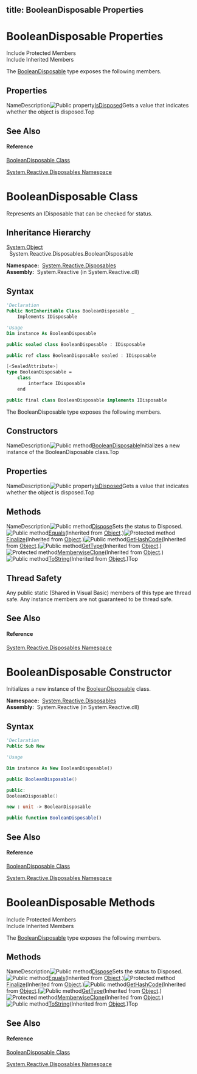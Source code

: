 title: BooleanDisposable Properties
---
# BooleanDisposable Properties

Include Protected Members  
Include Inherited Members

The [BooleanDisposable](BooleanDisposable/BooleanDisposable) type exposes the following members.

## Properties

NameDescription![Public property](https://reactiveui.net/assets/img/Hh211972.pubproperty(en-us,VS.103).gif "Public property")[IsDisposed](IsDisposed/BooleanDisposable.IsDisposed)Gets a value that indicates whether the object is disposed.Top

## See Also

#### Reference

[BooleanDisposable Class](BooleanDisposable/BooleanDisposable)

[System.Reactive.Disposables Namespace](System.Reactive.Disposables/System.Reactive.Disposables)





# BooleanDisposable Class

Represents an IDisposable that can be checked for status.

## Inheritance Hierarchy

[System.Object](https://msdn.microsoft.com/en-us/library/e5kfa45b)  
  System.Reactive.Disposables.BooleanDisposable

**Namespace:**  [System.Reactive.Disposables](System.Reactive.Disposables/System.Reactive.Disposables)  
**Assembly:**  System.Reactive (in System.Reactive.dll)

## Syntax

```vb
'Declaration
Public NotInheritable Class BooleanDisposable _
    Implements IDisposable
```

```vb
'Usage
Dim instance As BooleanDisposable
```

```csharp
public sealed class BooleanDisposable : IDisposable
```

```c++
public ref class BooleanDisposable sealed : IDisposable
```

```fsharp
[<SealedAttribute>]
type BooleanDisposable =  
    class
        interface IDisposable
    end
```

```javascript
public final class BooleanDisposable implements IDisposable
```

The BooleanDisposable type exposes the following members.

## Constructors

NameDescription![Public method](https://reactiveui.net/assets/img/Hh303103.pubmethod(en-us,VS.103).gif "Public method")[BooleanDisposable](BooleanDisposable/BooleanDisposable)Initializes a new instance of the BooleanDisposable class.Top

## Properties

NameDescription![Public property](https://reactiveui.net/assets/img/Hh211972.pubproperty(en-us,VS.103).gif "Public property")[IsDisposed](IsDisposed/BooleanDisposable.IsDisposed)Gets a value that indicates whether the object is disposed.Top

## Methods

NameDescription![Public method](https://reactiveui.net/assets/img/Hh303103.pubmethod(en-us,VS.103).gif "Public method")[Dispose](Dispose/BooleanDisposable.Dispose)Sets the status to Disposed.![Public method](https://reactiveui.net/assets/img/Hh303103.pubmethod(en-us,VS.103).gif "Public method")[Equals](https://msdn.microsoft.com/en-us/library/m:system.object.equals(system.object)(v=VS.103))(Inherited from [Object](https://msdn.microsoft.com/en-us/library/e5kfa45b).)![Protected method](https://reactiveui.net/assets/img/Hh303103.protmethod(en-us,VS.103).gif "Protected method")[Finalize](https://msdn.microsoft.com/en-us/library/4k87zsw7)(Inherited from [Object](https://msdn.microsoft.com/en-us/library/e5kfa45b).)![Public method](https://reactiveui.net/assets/img/Hh303103.pubmethod(en-us,VS.103).gif "Public method")[GetHashCode](https://msdn.microsoft.com/en-us/library/zdee4b3y)(Inherited from [Object](https://msdn.microsoft.com/en-us/library/e5kfa45b).)![Public method](https://reactiveui.net/assets/img/Hh303103.pubmethod(en-us,VS.103).gif "Public method")[GetType](https://msdn.microsoft.com/en-us/library/dfwy45w9)(Inherited from [Object](https://msdn.microsoft.com/en-us/library/e5kfa45b).)![Protected method](https://reactiveui.net/assets/img/Hh303103.protmethod(en-us,VS.103).gif "Protected method")[MemberwiseClone](https://msdn.microsoft.com/en-us/library/57ctke0a)(Inherited from [Object](https://msdn.microsoft.com/en-us/library/e5kfa45b).)![Public method](https://reactiveui.net/assets/img/Hh303103.pubmethod(en-us,VS.103).gif "Public method")[ToString](https://msdn.microsoft.com/en-us/library/7bxwbwt2)(Inherited from [Object](https://msdn.microsoft.com/en-us/library/e5kfa45b).)Top

## Thread Safety

Any public static (Shared in Visual Basic) members of this type are thread safe. Any instance members are not guaranteed to be thread safe.

## See Also

#### Reference

[System.Reactive.Disposables Namespace](System.Reactive.Disposables/System.Reactive.Disposables)










# BooleanDisposable Constructor

Initializes a new instance of the [BooleanDisposable](BooleanDisposable/BooleanDisposable) class.

**Namespace:**  [System.Reactive.Disposables](System.Reactive.Disposables/System.Reactive.Disposables)  
**Assembly:**  System.Reactive (in System.Reactive.dll)

## Syntax

```vb
'Declaration
Public Sub New
```

```vb
'Usage

Dim instance As New BooleanDisposable()
```

```csharp
public BooleanDisposable()
```

```c++
public:
BooleanDisposable()
```

```fsharp
new : unit -> BooleanDisposable
```

```javascript
public function BooleanDisposable()
```

## See Also

#### Reference

[BooleanDisposable Class](BooleanDisposable/BooleanDisposable)

[System.Reactive.Disposables Namespace](System.Reactive.Disposables/System.Reactive.Disposables)





# BooleanDisposable Methods

Include Protected Members  
Include Inherited Members

The [BooleanDisposable](BooleanDisposable/BooleanDisposable) type exposes the following members.

## Methods

NameDescription![Public method](https://reactiveui.net/assets/img/Hh303103.pubmethod(en-us,VS.103).gif "Public method")[Dispose](Dispose/BooleanDisposable.Dispose)Sets the status to Disposed.![Public method](https://reactiveui.net/assets/img/Hh303103.pubmethod(en-us,VS.103).gif "Public method")[Equals](https://msdn.microsoft.com/en-us/library/m:system.object.equals(system.object)(v=VS.103))(Inherited from [Object](https://msdn.microsoft.com/en-us/library/e5kfa45b).)![Protected method](https://reactiveui.net/assets/img/Hh303103.protmethod(en-us,VS.103).gif "Protected method")[Finalize](https://msdn.microsoft.com/en-us/library/4k87zsw7)(Inherited from [Object](https://msdn.microsoft.com/en-us/library/e5kfa45b).)![Public method](https://reactiveui.net/assets/img/Hh303103.pubmethod(en-us,VS.103).gif "Public method")[GetHashCode](https://msdn.microsoft.com/en-us/library/zdee4b3y)(Inherited from [Object](https://msdn.microsoft.com/en-us/library/e5kfa45b).)![Public method](https://reactiveui.net/assets/img/Hh303103.pubmethod(en-us,VS.103).gif "Public method")[GetType](https://msdn.microsoft.com/en-us/library/dfwy45w9)(Inherited from [Object](https://msdn.microsoft.com/en-us/library/e5kfa45b).)![Protected method](https://reactiveui.net/assets/img/Hh303103.protmethod(en-us,VS.103).gif "Protected method")[MemberwiseClone](https://msdn.microsoft.com/en-us/library/57ctke0a)(Inherited from [Object](https://msdn.microsoft.com/en-us/library/e5kfa45b).)![Public method](https://reactiveui.net/assets/img/Hh303103.pubmethod(en-us,VS.103).gif "Public method")[ToString](https://msdn.microsoft.com/en-us/library/7bxwbwt2)(Inherited from [Object](https://msdn.microsoft.com/en-us/library/e5kfa45b).)Top

## See Also

#### Reference

[BooleanDisposable Class](BooleanDisposable/BooleanDisposable)

[System.Reactive.Disposables Namespace](System.Reactive.Disposables/System.Reactive.Disposables)




